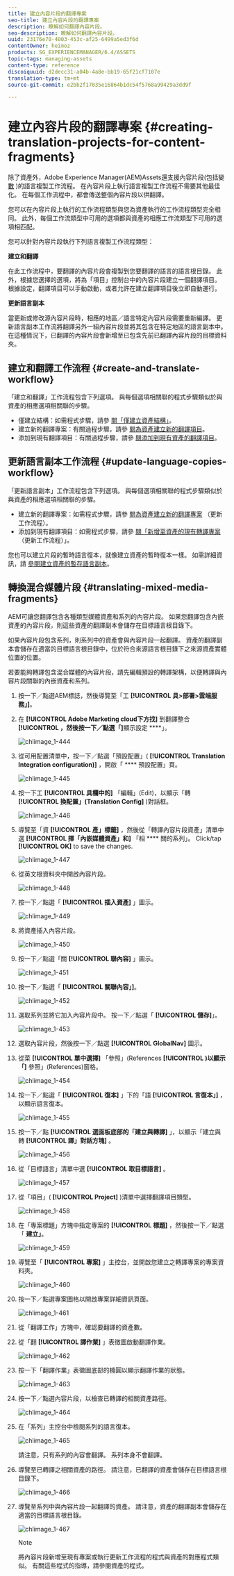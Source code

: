 ```yaml
---
title: 建立內容片段的翻譯專案
seo-title: 建立內容片段的翻譯專案
description: 瞭解如何翻譯內容片段。
seo-description: 瞭解如何翻譯內容片段。
uuid: 23176e70-4003-453c-af25-6499a5ed3f6d
contentOwner: heimoz
products: SG_EXPERIENCEMANAGER/6.4/ASSETS
topic-tags: managing-assets
content-type: reference
discoiquuid: d2decc31-a04b-4a8e-bb19-65f21cf7107e
translation-type: tm+mt
source-git-commit: e2bb2f17035e16864b1dc54f5768a99429a3dd9f

---
```



# 建立內容片段的翻譯專案 {#creating-translation-projects-for-content-fragments}

除了資產外，Adobe Experience Manager(AEM)Assets還支援內容片段(包括變 [數](content-fragments.md) )的語言複製工作流程。 在內容片段上執行語言複製工作流程不需要其他最佳化。 在每個工作流程中，都會傳送整個內容片段以供翻譯。

您可以在內容片段上執行的工作流程類型與您為資產執行的工作流程類型完全相同。 此外，每個工作流類型中可用的選項都與資產的相應工作流類型下可用的選項相匹配。

您可以針對內容片段執行下列語言複製工作流程類型：

**建立和翻譯**

在此工作流程中，要翻譯的內容片段會複製到您要翻譯的語言的語言根目錄。 此外，根據您選擇的選項，將為「項目」控制台中的內容片段建立一個翻譯項目。 根據設定，翻譯項目可以手動啟動，或者允許在建立翻譯項目後立即自動運行。

**更新語言副本**

當更新或修改源內容片段時，相應的地區／語言特定內容片段需要重新編譯。 更新語言副本工作流將翻譯另外一組內容片段並將其包含在特定地區的語言副本中。 在這種情況下，已翻譯的內容片段會新增至已包含先前已翻譯內容片段的目標資料夾。

## 建立和翻譯工作流程 {#create-and-translate-workflow}

「建立和翻譯」工作流程包含下列選項。 與每個選項相關聯的程式步驟類似於與資產的相應選項相關聯的步驟。

* 僅建立結構：如需程式步驟，請參 [閱「僅建立資產結構」](translation-projects.md#create-structure-only)。
* 建立新的翻譯專案：有關過程步驟，請參 [閱為資產建立新的翻譯項目](translation-projects.md#create-a-new-translation-project)。
* 添加到現有翻譯項目：有關過程步驟，請參 [閱添加到現有資產的翻譯項目](translation-projects.md#add-to-existing-translation-project)。

## 更新語言副本工作流程 {#update-language-copies-workflow}

「更新語言副本」工作流程包含下列選項。 與每個選項相關聯的程式步驟類似於與資產的相應選項相關聯的步驟。

* 建立新的翻譯專案：如需程式步驟，請參 [閱為資產建立新的翻譯專案](translation-projects.md#create-a-new-translation-project) （更新工作流程）。
* 添加到現有翻譯項目：如需程式步驟，請參 [閱「新增至資產的現有轉譯專案](translation-projects.md#add-to-existing-translation-project) （更新工作流程）」。

您也可以建立片段的暫時語言復本，就像建立資產的暫時復本一樣。 如需詳細資訊，請 [參閱建立資產的暫存語言副本](translation-projects.md#creating-temporary-language-copies)。

## 轉換混合媒體片段 {#translating-mixed-media-fragments}

AEM可讓您翻譯包含各種類型媒體資產和系列的內容片段。 如果您翻譯包含內嵌資產的內容片段，則這些資產的翻譯副本會儲存在目標語言根目錄下。

如果內容片段包含系列，則系列中的資產會與內容片段一起翻譯。 資產的翻譯副本會儲存在適當的目標語言根目錄中，位於符合來源語言根目錄下之來源資產實體位置的位置。

若要能夠轉譯包含混合媒體的內容片段，請先編輯預設的轉譯架構，以便轉譯與內容片段關聯的內嵌資產和系列。

1. 按一下／點選AEM標誌，然後導覽至「工 **[!UICONTROL 具>部署>雲端服務」]**。
1. 在 **[!UICONTROL Adobe Marketing cloud下方找]** 到翻譯整合 **[!UICONTROL ，然後按一下／點選「]**&#x200B;顯示設定 ****」。

   ![chlimage_1-444](assets/chlimage_1-444.png)

1. 從可用配置清單中，按一下／點選「預設配置」( **[!UICONTROL Translation Integration configuration)]** ，開啟「 **** 預設配置」頁。

   ![chlimage_1-445](assets/chlimage_1-445.png)

1. 按一下工 **[!UICONTROL 具欄中的]** 「編輯」(Edit)，以顯示「轉 **[!UICONTROL 換配置」(Translation Config]** )對話框。

   ![chlimage_1-446](assets/chlimage_1-446.png)

1. 導覽至「資 **[!UICONTROL 產」標籤]** ，然後從「轉譯內容片段資產」清單中選 **[!UICONTROL 擇「內嵌媒體資產」和]** 「相 **** 關的系列」。 Click/tap **[!UICONTROL OK]** to save the changes.

   ![chlimage_1-447](assets/chlimage_1-447.png)

1. 從英文根資料夾中開啟內容片段。

   ![chlimage_1-448](assets/chlimage_1-448.png)

1. 按一下／點選「 **[!UICONTROL 插入資產]** 」圖示。

   ![chlimage_1-449](assets/chlimage_1-449.png)

1. 將資產插入內容片段。

   ![chlimage_1-450](assets/chlimage_1-450.png)

1. 按一下／點選「關 **[!UICONTROL 聯內容]** 」圖示。

   ![chlimage_1-451](assets/chlimage_1-451.png)

1. 按一下／點選「 **[!UICONTROL 關聯內容」]**。

   ![chlimage_1-452](assets/chlimage_1-452.png)

1. 選取系列並將它加入內容片段中。 按一下／點選「 **[!UICONTROL 儲存]**」。

   ![chlimage_1-453](assets/chlimage_1-453.png)

1. 選取內容片段，然後按一下／點選 **[!UICONTROL GlobalNav]** 圖示。
1. 從菜 **[!UICONTROL 單中選擇]** 「參照」(References **[!UICONTROL )以顯示「]** 參照」(References)窗格。

   ![chlimage_1-454](assets/chlimage_1-454.png)

1. 按一下／點選「 **[!UICONTROL 復本]** 」下的「語 **[!UICONTROL 言復本」]** ，以顯示語言復本。

   ![chlimage_1-455](assets/chlimage_1-455.png)

1. 按一下／點 **[!UICONTROL 選面板底部的「建立與轉譯]** 」，以顯示「建立與轉 **[!UICONTROL 譯」對話方塊]** 。

   ![chlimage_1-456](assets/chlimage_1-456.png)

1. 從「目標語言」清單中選 **[!UICONTROL 取目標語言]** 。

   ![chlimage_1-457](assets/chlimage_1-457.png)

1. 從「項目」( **[!UICONTROL Project]** )清單中選擇翻譯項目類型。

   ![chlimage_1-458](assets/chlimage_1-458.png)

1. 在「專案標題」方塊中指定專案的 **[!UICONTROL 標題]** ，然後按一下／點選「 **建立」**。

   ![chlimage_1-459](assets/chlimage_1-459.png)

1. 導覽至「 **[!UICONTROL 專案]** 」主控台，並開啟您建立之轉譯專案的專案資料夾。

   ![chlimage_1-460](assets/chlimage_1-460.png)

1. 按一下／點選專案圖格以開啟專案詳細資訊頁面。

   ![chlimage_1-461](assets/chlimage_1-461.png)

1. 從「翻譯工作」方塊中，確認要翻譯的資產數。
1. 從「翻 **[!UICONTROL 譯作業]** 」表徵圖啟動翻譯作業。

   ![chlimage_1-462](assets/chlimage_1-462.png)

1. 按一下「翻譯作業」表徵圖底部的橢圓以顯示翻譯作業的狀態。

   ![chlimage_1-463](assets/chlimage_1-463.png)

1. 按一下／點選內容片段，以檢查已轉譯的相關資產路徑。

   ![chlimage_1-464](assets/chlimage_1-464.png)

1. 在「系列」主控台中檢閱系列的語言復本。

   ![chlimage_1-465](assets/chlimage_1-465.png)

   請注意，只有系列的內容會翻譯。 系列本身不會翻譯。

1. 導覽至已轉譯之相關資產的路徑。 請注意，已翻譯的資產會儲存在目標語言根目錄下。

   ![chlimage_1-466](assets/chlimage_1-466.png)

1. 導覽至系列中與內容片段一起翻譯的資產。 請注意，資產的翻譯副本會儲存在適當的目標語言根目錄。

   ![chlimage_1-467](assets/chlimage_1-467.png)

   >[!NOTE]
   >
   >將內容片段新增至現有專案或執行更新工作流程的程式與資產的對應程式類似。 有關這些程式的指導，請參閱資產的程式。

